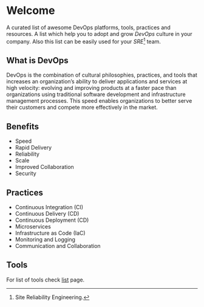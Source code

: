 # Welcome

A curated list of awesome DevOps platforms, tools, practices and resources. A list which help you to adopt and grow *DevOps* culture in your company. Also this list can be easily used for your *SRE*[^1] team.

## What is DevOps

DevOps is the combination of cultural philosophies, practices, and tools that increases an organization’s ability to deliver applications and services at high velocity: evolving and improving products at a faster pace than organizations using traditional software development and infrastructure management processes. This speed enables organizations to better serve their customers and compete more effectively in the market.

## Benefits

* Speed
* Rapid Delivery
* Reliability
* Scale
* Improved Collaboration
* Security

## Practices

* Continuous Integration (CI)
* Continuous Delivery (CD)
* Continuous Deployment (CD)
* Microservices
* Infrastructure as Code (IaC)
* Monitoring and Logging
* Communication and Collaboration

## Tools

For list of tools check [list](http://awesome-devops.xyz/list) page.

[^1]: Site Reliability Engineering.
